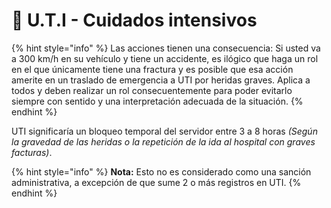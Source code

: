 # 🏥 U.T.I - Cuidados intensivos



{% hint style="info" %}
Las acciones tienen una consecuencia: Si usted va a 300 km/h en su vehículo y tiene un accidente, es ilógico que haga un rol en el que únicamente tiene una fractura y es posible que esa acción amerite en un traslado de emergencia a UTI por heridas graves. Aplica a todos y deben realizar un rol consecuentemente para poder evitarlo siempre con sentido y una interpretación adecuada de la situación.
{% endhint %}

UTI significaría un bloqueo temporal del servidor entre 3 a 8 horas _(Según la gravedad de las heridas o la repetición de la ida al hospital con graves facturas)_.

{% hint style="info" %}
**Nota:** Esto no es considerado como una sanción administrativa, a excepción de que sume 2 o más registros en UTI.
{% endhint %}
